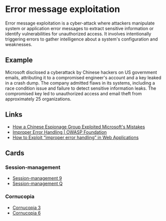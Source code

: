 # Error message exploitation
Error message exploitation is a cyber-attack where attackers manipulate system or application error messages to extract sensitive information or identify vulnerabilities for unauthorized access. It involves intentionally triggering errors to gather intelligence about a system's configuration and weaknesses.

## Example
Microsoft disclosed a cyberattack by Chinese hackers on US government emails, attributing it to a compromised engineer's account and a key leaked in a crash dump. The company admitted flaws in its systems, including a race condition issue and failure to detect sensitive information leaks. The compromised key led to unauthorized access and email theft from approximately 25 organizations.

## Links
- [How a Chinese Espionage Group Exploited Microsoft's Mistakes](https://www.securityweek.com/crash-dump-error-how-a-chinese-espionage-group-exploited-microsofts-errors/)
- [Improper Error Handling | OWASP Foundation](https://owasp.org/www-community/Improper_Error_Handling)
- [How to Exploit “improper error handling” in Web Applications](https://www.blackhatethicalhacking.com/articles/how-to-exploit-improper-error-handling-in-web-applications/)

## Cards
### Session-management
- [Session-management 9](/cards/SM9)
- [Session-management Q](/cards/SMQ)

### Cornucopia
- [Cornucopia 3](/cards/C3)
- [Cornucopia 6](/cards/C6)
